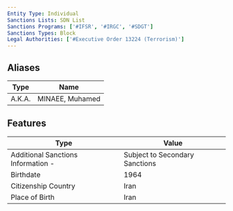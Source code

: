 ```yaml
---
Entity Type: Individual
Sanctions Lists: SDN List
Sanctions Programs: ['#IFSR', '#IRGC', '#SDGT']
Sanctions Types: Block
Legal Authorities: ['#Executive Order 13224 (Terrorism)']
---
```


## Aliases
| Type  | Name      | 
|-------|-----------|
| A.K.A. | MINAEE, Muhamed |

## Features
| Type  | Value      |
|-------|------------|
| Additional Sanctions Information - | Subject to Secondary Sanctions |
| Birthdate | 1964 |
| Citizenship Country | Iran |
| Place of Birth | Iran |
